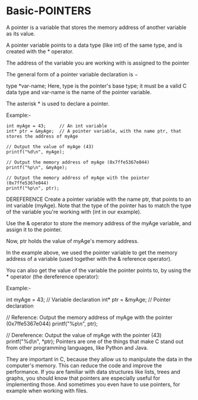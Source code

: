 # Basic-POINTERS

A pointer is a variable that stores the memory address of another variable as its value.

A pointer variable points to a data type (like int) of the same type, and is created with the * operator.

The address of the variable you are working with is assigned to the pointer

The general form of a pointer variable declaration is −

   type *var-name;
Here, type is the pointer's base type; it must be a valid C data type and var-name is the name of the pointer variable.

The asterisk * is used to declare a pointer.

Example:-

    int myAge = 43;     // An int variable
    int* ptr = &myAge;  // A pointer variable, with the name ptr, that stores the address of myAge

    // Output the value of myAge (43)
    printf("%d\n", myAge);

    // Output the memory address of myAge (0x7ffe5367e044)
    printf("%p\n", &myAge);

    // Output the memory address of myAge with the pointer (0x7ffe5367e044)
    printf("%p\n", ptr);
DEREFERENCE
Create a pointer variable with the name ptr, that points to an int variable (myAge). Note that the type of the pointer has to match the type of the variable you're working with (int in our example).

Use the & operator to store the memory address of the myAge variable, and assign it to the pointer.

Now, ptr holds the value of myAge's memory address.

In the example above, we used the pointer variable to get the memory address of a variable (used together with the & reference operator).

You can also get the value of the variable the pointer points to, by using the * operator (the dereference operator):

Example:-

  int myAge = 43;     // Variable declaration
  int* ptr = &myAge;  // Pointer declaration

  // Reference: Output the memory address of myAge with the pointer (0x7ffe5367e044)
  printf("%p\n", ptr);

  // Dereference: Output the value of myAge with the pointer (43)
  printf("%d\n", *ptr);
Pointers are one of the things that make C stand out from other programming languages, like Python and Java.

They are important in C, because they allow us to manipulate the data in the computer's memory. This can reduce the code and improve the performance. If you are familiar with data structures like lists, trees and graphs, you should know that pointers are especially useful for implementing those. And sometimes you even have to use pointers, for example when working with files.
